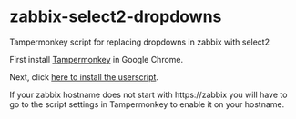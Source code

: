 # zabbix-select2-dropdowns
Tampermonkey script for replacing dropdowns in zabbix with select2

First install [Tampermonkey](https://chrome.google.com/webstore/detail/tampermonkey/dhdgffkkebhmkfjojejmpbldmpobfkfo?hl=en) in Google Chrome.

Next, click [here to install the userscript](https://github.com/jankeirse/zabbix-select2-dropdowns/raw/master/zabbix-select2-dropdowns.user.js).

If your zabbix hostname does not start with https://zabbix you will have to go to the script settings in Tampermonkey to enable it on your hostname. 
